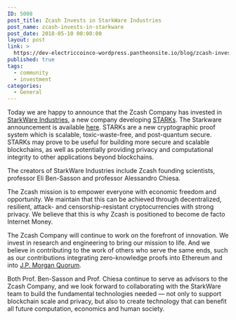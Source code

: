 ```yaml
---
ID: 5008
post_title: Zcash Invests in StarkWare Industries
post_name: zcash-invests-in-starkware
post_date: 2018-05-10 00:00:00
layout: post
link: >
  https://dev-electriccoinco-wordpress.pantheonsite.io/blog/zcash-invests-in-starkware/
published: true
tags:
  - community
  - investment
categories:
  - General
---
```

<p>Today we are happy to announce that the Zcash Company has invested in <a href="http://www.starkware.co/">StarkWare Industries</a>, a new company developing <a href="https://eprint.iacr.org/2018/046">STARKs</a>. The Starkware announcement is available <a href="https://medium.com/@StarkWare/introducing-starkware-industries-4afa403999f9">here</a>. STARKs are a new cryptographic proof system which is scalable, toxic-waste-free, and post-quantum secure. STARKs may prove to be useful for building more secure and scalable blockchains, as well as potentially providing privacy and computational integrity to other applications beyond blockchains.</p>
<p>The creators of StarkWare Industries include Zcash founding scientists, professor Eli Ben-Sasson and professor Alessandro Chiesa.</p>
<p>The Zcash mission is to empower everyone with economic freedom and opportunity. We maintain that this can be achieved through decentralized, resilient, attack- and censorship-resistant cryptocurrencies with strong privacy. We believe that this is why Zcash is positioned to become de facto Internet Money.</p>
<p>The Zcash Company will continue to work on the forefront of innovation. We invest in research and engineering to bring our mission to life. And we believe in contributing to the work of others who serve the same ends, such as our contributions integrating zero-knowledge proofs into Ethereum and into <a href="https://www.jpmorgan.com/global/Quorum">J.P. Morgan Quorum</a>.</p>
<p>Both Prof. Ben-Sasson and Prof. Chiesa continue to serve as advisors to the Zcash Company, and we look forward to collaborating with the StarkWare team to build the fundamental technologies needed — not only to support blockchain scale and privacy, but also to create technology that can benefit all future computation, economics and human society.</p>
